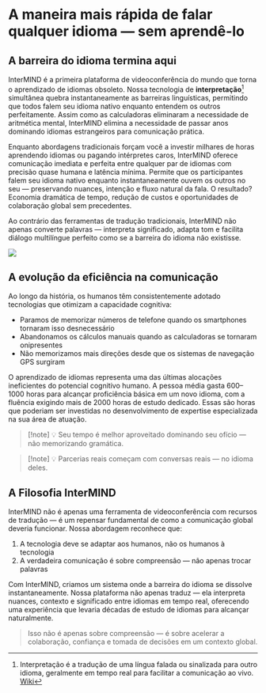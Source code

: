 # A maneira mais rápida de falar qualquer idioma — sem aprendê-lo

## A barreira do idioma termina aqui

InterMIND é a primeira plataforma de videoconferência do mundo que torna o aprendizado de idiomas obsoleto. Nossa tecnologia de **interpretação**[^1] simultânea quebra instantaneamente as barreiras linguísticas, permitindo que todos falem seu idioma nativo enquanto entendem os outros perfeitamente. Assim como as calculadoras eliminaram a necessidade de aritmética mental, InterMIND elimina a necessidade de passar anos dominando idiomas estrangeiros para comunicação prática.

Enquanto abordagens tradicionais forçam você a investir milhares de horas aprendendo idiomas ou pagando intérpretes caros, InterMIND oferece comunicação imediata e perfeita entre qualquer par de idiomas com precisão quase humana e latência mínima. Permite que os participantes falem seu idioma nativo enquanto instantaneamente ouvem os outros no seu — preservando nuances, intenção e fluxo natural da fala. O resultado? Economia dramática de tempo, redução de custos e oportunidades de colaboração global sem precedentes.

Ao contrário das ferramentas de tradução tradicionais, InterMIND não apenas converte palavras — interpreta significado, adapta tom e facilita diálogo multilíngue perfeito como se a barreira do idioma não existisse.

[^1]: Interpretação é a tradução de uma língua falada ou sinalizada para outro idioma, geralmente em tempo real para facilitar a comunicação ao vivo. [Wiki](https://en.wikipedia.org/wiki/Language_interpretation)

![](/1d.png)

## A evolução da eficiência na comunicação

Ao longo da história, os humanos têm consistentemente adotado tecnologias que otimizam a capacidade cognitiva:

- Paramos de memorizar números de telefone quando os smartphones tornaram isso desnecessário
- Abandonamos os cálculos manuais quando as calculadoras se tornaram onipresentes
- Não memorizamos mais direções desde que os sistemas de navegação GPS surgiram

O aprendizado de idiomas representa uma das últimas alocações ineficientes do potencial cognitivo humano. A pessoa média gasta 600–1000 horas para alcançar proficiência básica em um novo idioma, com a fluência exigindo mais de 2000 horas de estudo dedicado. Essas são horas que poderiam ser investidas no desenvolvimento de expertise especializada na sua área de atuação.

> [!note] 💡 Seu tempo é melhor aproveitado dominando seu ofício — não memorizando gramática.

> [!note] 💡 Parcerias reais começam com conversas reais — no idioma deles.

## A Filosofia InterMIND

InterMIND não é apenas uma ferramenta de videoconferência com recursos de tradução — é um repensar fundamental de como a comunicação global deveria funcionar. Nossa abordagem reconhece que:

1. A tecnologia deve se adaptar aos humanos, não os humanos à tecnologia
2. A verdadeira comunicação é sobre compreensão — não apenas trocar palavras

Com InterMIND, criamos um sistema onde a barreira do idioma se dissolve instantaneamente. Nossa plataforma não apenas traduz — ela interpreta nuances, contexto e significado entre idiomas em tempo real, oferecendo uma experiência que levaria décadas de estudo de idiomas para alcançar naturalmente.

> Isso não é apenas sobre compreensão — é sobre acelerar a colaboração, confiança e tomada de decisões em um contexto global.